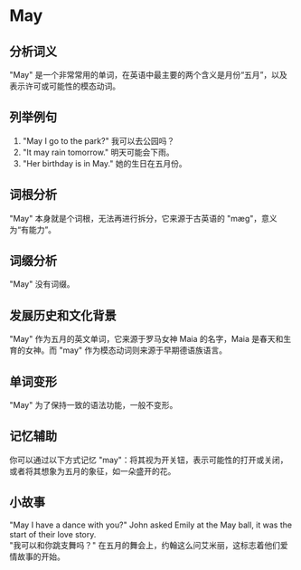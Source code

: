 # May

## 分析词义

  

"May" 是一个非常常用的单词，在英语中最主要的两个含义是月份“五月”，以及表示许可或可能性的模态动词。

  

## 列举例句

  

1.  "May I go to the park?" 我可以去公园吗？
2.  "It may rain tomorrow." 明天可能会下雨。
3.  "Her birthday is in May." 她的生日在五月份。

  

## 词根分析

  

"May" 本身就是个词根，无法再进行拆分，它来源于古英语的 "mæg"，意义为“有能力”。

  

## 词缀分析

  

"May" 没有词缀。

  

## 发展历史和文化背景

  

"May" 作为五月的英文单词，它来源于罗马女神 Maia 的名字，Maia 是春天和生育的女神。而 "may" 作为模态动词则来源于早期德语族语言。

  

## 单词变形

  

"May" 为了保持一致的语法功能，一般不变形。

  

## 记忆辅助

  

你可以通过以下方式记忆 "may"：将其视为开关钮，表示可能性的打开或关闭，或者将其想象为五月的象征，如一朵盛开的花。

  

## 小故事

  

"May I have a dance with you?" John asked Emily at the May ball, it was the start of their love story.  
"我可以和你跳支舞吗？" 在五月的舞会上，约翰这么问艾米丽，这标志着他们爱情故事的开始。
